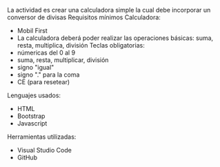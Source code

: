La actividad es crear  una calculadora simple la cual debe incorporar un conversor de divisas
Requisitos mínimos Calculadora:
- Mobil First
- La calculadora deberá poder realizar las operaciones básicas: suma, resta, multiplica, división
Teclas obligatorias:
- númericas del 0 al 9
- suma, resta, multiplicar, división
- signo "igual"
- signo "." para la coma
- CE (para resetear)

Lenguajes usados:
- HTML
- Bootstrap
- Javascript

Herramientas utilizadas:
- Visual Studio Code
- GitHub
